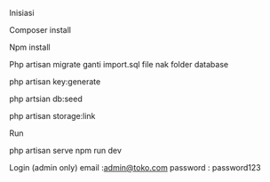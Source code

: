 Inisiasi

Composer install

Npm install

Php artisan migrate ganti import.sql file nak folder database

php artisan key:generate

php artsian db:seed

php artisan storage:link

Run

php artisan serve
npm run dev

Login (admin only)
email :admin@toko.com
password : password123
